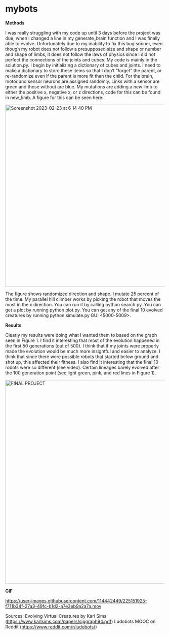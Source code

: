 # mybots

**Methods**

I was really struggling with my code up until 3 days before the project was due, when I changed a line in my generate_brain function and I was finally able to evolve. Unfortunately due to my inability to fix this bug sooner, even though my robot does not follow a presupposed size and shape or number and shape of limbs, it does not follow the laws of physics since I did not perfect the connections of the joints and cubes. My code is mainly in the solution.py. I begin by initializing a dictionary of cubes and joints. I need to make a dictionary to store these items so that I don’t “forget” the parent, or re-randomize even if the parent is more fit than the child. For the brain, motor and sensor neurons are assigned randomly. Links with a sensor are green and those without are blue. My mutations are adding a new limb to either the positive x, negative x, or z directions, code for this can be found in new_limb. A figure for this can be seen here:

<img width="573" alt="Screenshot 2023-02-23 at 6 14 40 PM" src="https://user-images.githubusercontent.com/114442449/221060451-4109c0ea-9a85-4185-9de9-cda1e17ad9b7.png">

The figure shows randomized direction and shape. I mutate 25 percent of the time. My parallel hill climber works by picking the robot that moves the most in the x direction. You can run it by calling python search.py. You can get a plot by running python plot.py. You can get any of the final 10 evolved creatures by running python simulate.py GUI <5000-5009>. 

**Results**

Clearly my results were doing what I wanted them to based on the graph seen in Figure 1. I find it interesting that most of the evolution happened in the first 50 generations (out of 500). I think that if my joints were properly made the evolution would be much more insightful and easier to analyze. I think that since there were possible robots that started below ground and shot up, this affected their fitness. I also find it interesting that the final 10 robots were so different (see video). Certain lineages barely evolved after the 100 generation point (see light green, pink, and red lines in Figure 1). 

<img width="642" alt="FINAL PROJECT" src="https://user-images.githubusercontent.com/114442449/225150777-919212f6-398d-4228-ae5b-aba8f6bda524.png">

**GIF**

https://user-images.githubusercontent.com/114442449/225151925-f711b34f-27a3-49fc-b1d2-a7e3eb9a2a7a.mov



Sources:
Evolving Virtual Creatures by Karl Sims (https://www.karlsims.com/papers/siggraph94.pdf)
Ludobots MOOC on Reddit (https://www.reddit.com/r/ludobots/)

